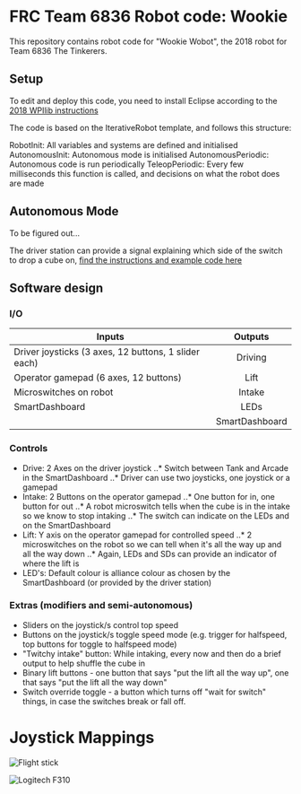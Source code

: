 # FRC Team 6836 Robot code: Wookie #

This repository contains robot code for "Wookie Wobot", the 2018 robot for Team 6836 The Tinkerers.

## Setup ##

To edit and deploy this code, you need to install Eclipse according to the [2018 WPIlib instructions](https://wpilib.screenstepslive.com/s/currentCS/m/java/l/599681-installing-eclipse-c-java)

The code is based on the IterativeRobot template, and follows this structure:

RobotInit: All variables and systems are defined and initialised
AutonomousInit: Autonomous mode is initialised
AutonomousPeriodic: Autonomous code is run periodically
TeleopPeriodic: Every few milliseconds this function is called, and decisions on what the robot does are made

## Autonomous Mode

To be figured out...

The driver station can provide a signal explaining which side of the switch to drop a cube on, [find the instructions and example code here](https://wpilib.screenstepslive.com/s/currentCS/m/getting_started/l/826278-2018-game-data-details)

## Software design ##

### I/O

| Inputs                                                  | Outputs        |
| ------------------------------------------------------- |:--------------:|
| Driver joysticks (3 axes, 12 buttons, 1 slider each)    | Driving        |
| Operator gamepad (6 axes, 12 buttons)                   | Lift           |
| Microswitches on robot                                  | Intake         |
| SmartDashboard                                          | LEDs           |
|                                                         | SmartDashboard |

### Controls
* Drive: 2 Axes on the driver joystick
..* Switch between Tank and Arcade in the SmartDashboard
..* Driver can use two joysticks, one joystick or a gamepad
* Intake: 2 Buttons on the operator gamepad
..* One button for in, one button for out
..* A robot microswitch tells when the cube is in the intake so we know to stop intaking
..* The switch can indicate on the LEDs and on the SmartDashboard
* Lift: Y axis on the operator gamepad for controlled speed
..* 2 microswitches on the robot so we can tell when it's all the way up and all the way down
..* Again, LEDs and SDs can provide an indicator of where the lift is
* LED's: Default colour is alliance colour as chosen by the SmartDashboard (or provided by the driver station)

### Extras (modifiers and semi-autonomous)

* Sliders on the joystick/s control top speed
* Buttons on the joystick/s toggle speed mode (e.g. trigger for halfspeed, top buttons for toggle to halfspeed mode)
* "Twitchy intake" button: While intaking, every now and then do a brief output to help shuffle the cube in
* Binary lift buttons - one button that says "put the lift all the way up", one that says "put the lift all the way down"
* Switch override toggle - a button which turns off "wait for switch" things, in case the switches break or fall off.


# Joystick Mappings
![Flight stick](http://team358.org/files/programming/ControlSystem2009-/Extreme_3D_Pro.png)

![Logitech F310](http://team358.org/files/programming/ControlSystem2009-/Logitech-F310_ControlMapping.png)